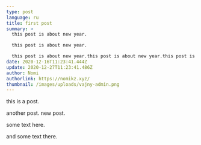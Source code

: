 ```yaml
---
type: post
language: ru
title: first post
summary: >
  this post is about new year.

  this post is about new year.

  this post is about new year.this post is about new year.this post is about new year.this post is about new year.this post is about new year.this post is about new year.this post is about new year.
date: 2020-12-16T11:23:41.444Z
update: 2020-12-27T11:23:41.486Z
author: Nomi
authorlink: https://nomikz.xyz/
thumbnail: /images/uploads/vajny-admin.png
---
```

this is a post. 

another post. new post.

some text here.

and some text there.